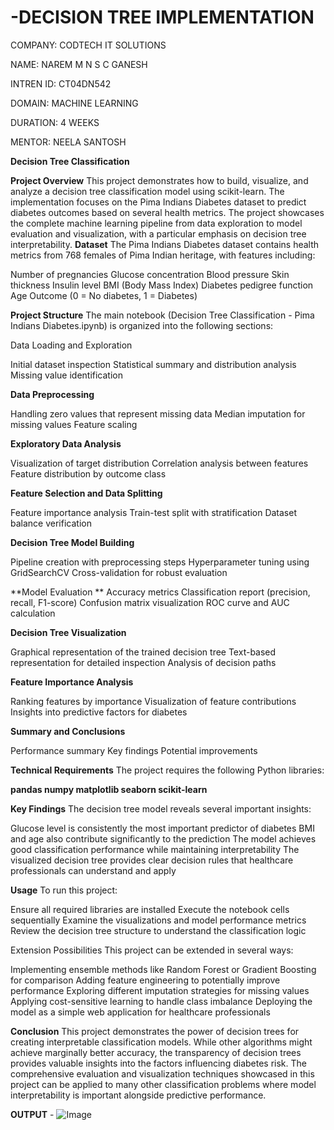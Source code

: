 # -DECISION TREE IMPLEMENTATION

COMPANY: CODTECH IT SOLUTIONS

NAME: NAREM M N S C GANESH

INTREN ID: CT04DN542

DOMAIN: MACHINE LEARNING

DURATION: 4 WEEKS

MENTOR: NEELA SANTOSH



**Decision Tree Classification**

**Project Overview**
This project demonstrates how to build, visualize, and analyze a decision tree classification model using scikit-learn. The implementation focuses on the Pima Indians Diabetes dataset to predict diabetes outcomes based on several health metrics. The project showcases the complete machine learning pipeline from data exploration to model evaluation and visualization, with a particular emphasis on decision tree interpretability.
**Dataset**
The Pima Indians Diabetes dataset contains health metrics from 768 females of Pima Indian heritage, with features including:

Number of pregnancies
Glucose concentration
Blood pressure
Skin thickness
Insulin level
BMI (Body Mass Index)
Diabetes pedigree function
Age
Outcome (0 = No diabetes, 1 = Diabetes)

**Project Structure**
The main notebook (Decision Tree Classification - Pima Indians Diabetes.ipynb) is organized into the following sections:

Data Loading and Exploration

Initial dataset inspection
Statistical summary and distribution analysis
Missing value identification


**Data Preprocessing**

Handling zero values that represent missing data
Median imputation for missing values
Feature scaling


**Exploratory Data Analysis**

Visualization of target distribution
Correlation analysis between features
Feature distribution by outcome class


**Feature Selection and Data Splitting**

Feature importance analysis
Train-test split with stratification
Dataset balance verification


**Decision Tree Model Building**

Pipeline creation with preprocessing steps
Hyperparameter tuning using GridSearchCV
Cross-validation for robust evaluation


**Model Evaluation
**
Accuracy metrics
Classification report (precision, recall, F1-score)
Confusion matrix visualization
ROC curve and AUC calculation


**Decision Tree Visualization**

Graphical representation of the trained decision tree
Text-based representation for detailed inspection
Analysis of decision paths


**Feature Importance Analysis**

Ranking features by importance
Visualization of feature contributions
Insights into predictive factors for diabetes


**Summary and Conclusions**

Performance summary
Key findings
Potential improvements



**Technical Requirements**
The project requires the following Python libraries:

**pandas
numpy
matplotlib
seaborn
scikit-learn**

**Key Findings**
The decision tree model reveals several important insights:

Glucose level is consistently the most important predictor of diabetes
BMI and age also contribute significantly to the prediction
The model achieves good classification performance while maintaining interpretability
The visualized decision tree provides clear decision rules that healthcare professionals can understand and apply

**Usage**
To run this project:

Ensure all required libraries are installed
Execute the notebook cells sequentially
Examine the visualizations and model performance metrics
Review the decision tree structure to understand the classification logic

Extension Possibilities
This project can be extended in several ways:

Implementing ensemble methods like Random Forest or Gradient Boosting for comparison
Adding feature engineering to potentially improve performance
Exploring different imputation strategies for missing values
Applying cost-sensitive learning to handle class imbalance
Deploying the model as a simple web application for healthcare professionals

**Conclusion**
This project demonstrates the power of decision trees for creating interpretable classification models. While other algorithms might achieve marginally better accuracy, the transparency of decision trees provides valuable insights into the factors influencing diabetes risk. The comprehensive evaluation and visualization techniques showcased in this project can be applied to many other classification problems where model interpretability is important alongside predictive performance.


**OUTPUT** -
![Image](https://github.com/user-attachments/assets/faeb09c3-0e63-4c2f-9099-5ceac731b147)
